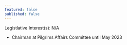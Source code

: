 ```yaml
---
featured: false
published: false
---
```

Legistlative Interest(s): N/A

* Chairman at Pilgrims Affairs Committee until May 2023